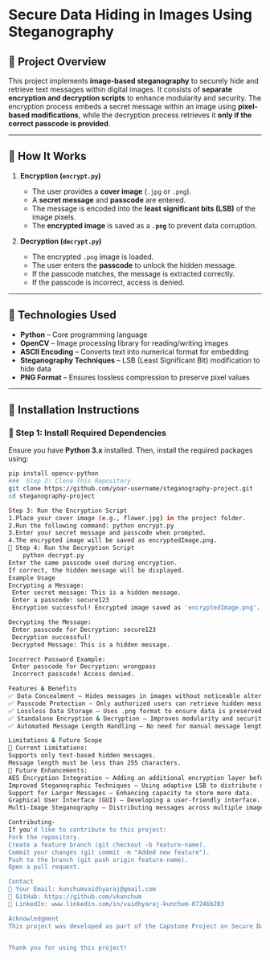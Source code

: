 # Secure Data Hiding in Images Using Steganography

## 📌 Project Overview
This project implements **image-based steganography** to securely hide and retrieve text messages within digital images. It consists of **separate encryption and decryption scripts** to enhance modularity and security. The encryption process embeds a secret message within an image using **pixel-based modifications**, while the decryption process retrieves it **only if the correct passcode is provided**.

---

## 📌 How It Works
1. **Encryption (`encrypt.py`)**  
   - The user provides a **cover image** (`.jpg` or `.png`).
   - A **secret message** and **passcode** are entered.
   - The message is encoded into the **least significant bits (LSB)** of the image pixels.
   - The **encrypted image** is saved as a **`.png`** to prevent data corruption.

2. **Decryption (`decrypt.py`)**  
   - The encrypted `.png` image is loaded.
   - The user enters the **passcode** to unlock the hidden message.
   - If the passcode matches, the message is extracted correctly.
   - If the passcode is incorrect, access is denied.

---

## 📌 Technologies Used
- **Python** – Core programming language
- **OpenCV** – Image processing library for reading/writing images
- **ASCII Encoding** – Converts text into numerical format for embedding
- **Steganography Techniques** – LSB (Least Significant Bit) modification to hide data
- **PNG Format** – Ensures lossless compression to preserve pixel values

---

## 📌 Installation Instructions
### 🔹 Step 1: Install Required Dependencies
Ensure you have **Python 3.x** installed. Then, install the required packages using:
```bash
pip install opencv-python
###  Step 2: Clone This Repository
git clone https://github.com/your-username/steganography-project.git
cd steganography-project

Step 3: Run the Encryption Script
1.Place your cover image (e.g., flower.jpg) in the project folder.
2.Run the following command: python encrypt.py
3.Enter your secret message and passcode when prompted.
4.The encrypted image will be saved as encryptedImage.png.
🔹 Step 4: Run the Decryption Script
    python decrypt.py
Enter the same passcode used during encryption.
If correct, the hidden message will be displayed.
Example Usage
Encrypting a Message:
 Enter secret message: This is a hidden message.
 Enter a passcode: secure123
 Encryption successful! Encrypted image saved as 'encryptedImage.png'.

Decrypting the Message:
 Enter passcode for Decryption: secure123
 Decryption successful!
 Decrypted Message: This is a hidden message.

Incorrect Password Example:
 Enter passcode for Decryption: wrongpass
 Incorrect passcode! Access denied.

Features & Benefits
✅ Data Concealment – Hides messages in images without noticeable alterations.
✅ Passcode Protection – Only authorized users can retrieve hidden messages.
✅ Lossless Data Storage – Uses .png format to ensure data is preserved.
✅ Standalone Encryption & Decryption – Improves modularity and security.
✅ Automated Message Length Handling – No need for manual message length input.

Limitations & Future Scope
🔹 Current Limitations:
Supports only text-based hidden messages.
Message length must be less than 255 characters.
🔹 Future Enhancements:
AES Encryption Integration – Adding an additional encryption layer before embedding messages.
Improved Steganographic Techniques – Using adaptive LSB to distribute data more securely.
Support for Larger Messages – Enhancing capacity to store more data.
Graphical User Interface (GUI) – Developing a user-friendly interface.
Multi-Image Steganography – Distributing messages across multiple images for extra security.

Contributing-
If you'd like to contribute to this project:
Fork the repository.
Create a feature branch (git checkout -b feature-name).
Commit your changes (git commit -m "Added new feature").
Push to the branch (git push origin feature-name).
Open a pull request.

Contact
📧 Your Email: kunchumvaidhyaraj@gmail.com
🔗 GitHub: https://github.com/vkunchum
💼 LinkedIn: www.linkedin.com/in/vaidhyaraj-kunchum-07246b203

Acknowledgment
This project was developed as part of the Capstone Project on Secure Data Hiding in Images Using Steganography.


Thank you for using this project! 



